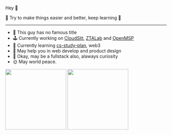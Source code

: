 Hey 👋

🌈 Try to make things easier and better, keep learning 🌈

---

<!---
complicated -- simplify -- standardize -- processable -- automated ---->

- 🔭 This guy has no famous title
- 🕹 Currently working on [CloudSlit](https://github.com/CloudSlit), [ZTALab](https://github.com/ztalab) and [OpenMSP](https://github.com/OpenMSP)
- 🌱 Currently learning [cs-study-plan](https://github.com/rovast/cs-study-plan), web3
- 🐶 May help you in web develop and product design
- 🔦 Okay, may be a fullstack also, alaways curiosity
- 🌞 May world peace.


<p float="left">
<img src="https://github-readme-stats.vercel.app/api?username=rovast&show_icons=true&theme=dark" height="190">

<img src="https://github-readme-stats.vercel.app/api/top-langs/?username=rovast&layout=compact&hide=html&langs_count=10&theme=dark" height="190" />
</p>
